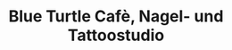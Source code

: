 ---
title: "Blue Turtle Cafè, Nagel- und Tattoostudio"
url: /feldbach/blue-turtle-cafe-nagel-und-tattoostudio/
shop: Tattoo
---